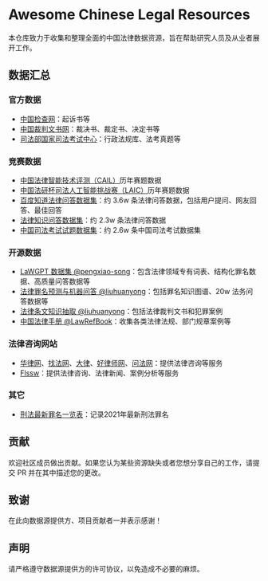 # Awesome Chinese Legal Resources

本仓库致力于收集和整理全面的中国法律数据资源，旨在帮助研究人员及从业者展开工作。

## 数据汇总

### 官方数据

- [中国检查网](https://www.12309.gov.cn/12309/zjxflws/index.shtml)：起诉书等
- [中国裁判文书网](https://wenshu.court.gov.cn/)：裁决书、裁定书、决定书等
- [司法部国家司法考试中心](http://www.moj.gov.cn/jgsz/jgszzsdw/zsdwgjsfkszx/)：行政法规库、法考真题等

### 竞赛数据

- [中国法律智能技术评测（CAIL）](http://cail.cipsc.org.cn/)历年赛题数据
- [中国法研杯司法人工智能挑战赛（LAIC）](https://laic.cjbdi.com/)历年赛题数据
- [百度知道法律问答数据集](https://www.heywhale.com/mw/dataset/5e953ca8e7ec38002d02fca7/content)：约 3.6w 条法律问答数据，包括用户提问、网友回答、最佳回答
- [法律知识问答数据集](https://www.heywhale.com/mw/dataset/5e953ca8e7ec38002d02fca7/content)：约 2.3w 条法律问答数据
- [中国司法考试试题数据集](https://jecqa.thunlp.org/)：约 2.6w 条中国司法考试数据集

### 开源数据

- [LaWGPT 数据集 @pengxiao-song]()：包含法律领域专有词表、结构化罪名数据、高质量问答数据等
- [法律罪名预测与机器问答 @liuhuanyong](https://github.com/liuhuanyong/CrimeKgAssitant)：包括罪名知识图谱、20w 法务问答数据等
- [法律条文知识抽取 @liuhuanyong](https://github.com/liuhuanyong/LawCrimeMining)：包括法律裁判文书和犯罪案例
- [中国法律手册 @LawRefBook](https://github.com/LawRefBook/Laws)：收集各类法律法规、部门规章案例等

### 法律咨询网站

- [华律网](https://www.66law.cn/)、[找法网](https://www.findlaw.cn/)、[大律](https://www.dalvlaw.com/)、[好律师网](https://www.haolvshi.com.cn/)、[问法网](https://m.51wf.cn/)：提供法律咨询等服务
- [Flssw](https://flssw.com/index.html)：提供法律咨询、法律新闻、案例分析等服务

### 其它

- [刑法最新罪名一览表](http://www.zuiming.net/51.html)：记录2021年最新刑法罪名


## 贡献

欢迎社区成员做出贡献。如果您认为某些资源缺失或者您想分享自己的工作，请提交 PR 并在其中描述您的更改。

## 致谢

在此向数据源提供方、项目贡献者一并表示感谢！

## 声明

请严格遵守数据源提供方的许可协议，以免造成不必要的麻烦。
